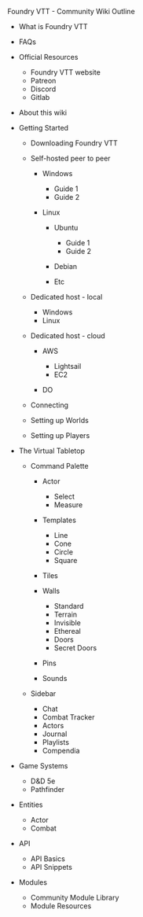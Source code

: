 Foundry VTT - Community Wiki Outline

  

- What is Foundry VTT 
- FAQs 
- Official Resources 
    - Foundry VTT website 
    - Patreon 
    - Discord 
    - Gitlab 

- About this wiki 
- Getting Started 
    - Downloading Foundry VTT 
    - Self-hosted peer to peer 
        - Windows 
            - Guide 1 
            - Guide 2 

        - Linux 
            - Ubuntu 
                - Guide 1 
                - Guide 2 

            - Debian 
            - Etc 

    - Dedicated host - local 
        - Windows 
        - Linux 

    - Dedicated host - cloud 
        - AWS 
            - Lightsail 
            - EC2 

        - DO 

    - Connecting 
    - Setting up Worlds 
    - Setting up Players 

- The Virtual Tabletop 
    - Command Palette 
        - Actor 
            - Select 
            - Measure 

        - Templates 
            - Line 
            - Cone 
            - Circle 
            - Square 

        - Tiles 
        - Walls 
            - Standard 
            - Terrain 
            - Invisible 
            - Ethereal 
            - Doors 
            - Secret Doors 

        - Pins 
        - Sounds 

    - Sidebar 
        - Chat 
        - Combat Tracker 
        - Actors 
        - Journal 
        - Playlists 
        - Compendia 

- Game Systems 
    - D&D 5e 
    - Pathfinder 

- Entities 
    - Actor 
    - Combat 

- API 
    - API Basics 
    - API Snippets 

- Modules 
    - Community Module Library 
    - Module Resources
